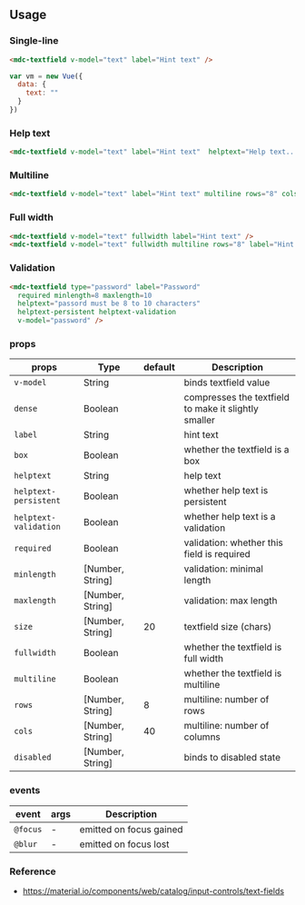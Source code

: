 ## Usage

### Single-line
```html
<mdc-textfield v-model="text" label="Hint text" />
```

```javascript
var vm = new Vue({
  data: {
    text: ""
  }
})

```


### Help text
```html
<mdc-textfield v-model="text" label="Hint text"  helptext="Help text...">
```

### Multiline
```html
<mdc-textfield v-model="text" label="Hint text" multiline rows="8" cols="40" />
```

### Full width
```html
<mdc-textfield v-model="text" fullwidth label="Hint text" />
<mdc-textfield v-model="text" fullwidth multiline rows="8" label="Hint text" />
```

### Validation
```html
<mdc-textfield type="password" label="Password"
  required minlength=8 maxlength=10
  helptext="passord must be 8 to 10 characters"
  helptext-persistent helptext-validation
  v-model="password" />
```

### props

| props | Type | default | Description |
|-------|------|---------|-------------|
|`v-model`| String || binds textfield value |
|`dense`| Boolean | | compresses the textfield to make it slightly smaller |
|`label`| String | | hint text |
|`box`| Boolean | | whether the textfield is a box  |
|`helptext`| String | |  help text |
|`helptext-persistent`| Boolean | | whether help text is persistent |
|`helptext-validation`| Boolean | | whether help text is a validation  |
|`required`| Boolean | |  validation: whether this field is required|
|`minlength`| [Number, String] | |  validation: minimal length|
|`maxlength`| [Number, String] | |  validation: max length|
|`size`| [Number, String] | 20 |  textfield size (chars) |
|`fullwidth`| Boolean | | whether the textfield is full width |
|`multiline`| Boolean | | whether the textfield is multiline  |
|`rows`| [Number, String] | 8 | multiline: number of rows |
|`cols`| [Number, String] | 40 |multiline: number of columns  |
|`disabled`| [Number, String] | | binds to disabled state  |

### events

| event | args | Description |
|-------|------|-------------|
|`@focus`| - |emitted on focus gained |
|`@blur`| - |emitted on focus lost |

### Reference
- <https://material.io/components/web/catalog/input-controls/text-fields>
